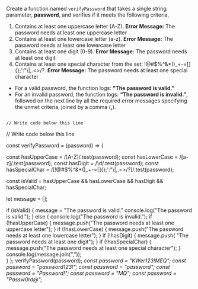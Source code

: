 Create a function named `verifyPassword` that takes a single string parameter, **password**, and verifies if it meets the following criteria,

  1. Contains at least one uppercase letter (A-Z).
  **Error Message:** The password needs at least one uppercase letter
  2. Contains at least one lowercase letter (a-z).
  **Error Message:** The password needs at least one lowercase letter
  3. Contains at least one digit (0-9).
  **Error Message:** The password needs at least one digit
  4. Contains at least one special character from the set: !@#$%^&*()_+\-=[]{};':"\\|,.<>/?.
  **Error Message:** The password needs at least one special character

- For a valid password, the function logs: **"The password is valid."** 
- For an invalid password, the function logs: **“The password is invalid.”**, followed on the next line by all the required error messages specifying the unmet criteria, joined by a comma (**,**).

<codeblock language="javascript" type="exercise" testMode="multipleInput">
<code>
// Write code below this line

</code>
<solution>
// Write code below this line

const verifyPassword = (password) => {

  const hasUpperCase = /[A-Z]/.test(password);
  const hasLowerCase = /[a-z]/.test(password);
  const hasDigit = /\d/.test(password);
  const hasSpecialChar = /[!@#$%^&*()_+\-=\[\]{};':"\\|,.<>\/?]/.test(password);

  const isValid = hasUpperCase && hasLowerCase && hasDigit && hasSpecialChar;

  let message = [];

  if (isValid) {
    message = "The password is valid."
    console.log("The password is valid.");
  } else {
    console.log("The password is invalid.");
    if (!hasUpperCase) {
      message.push("The password needs at least one uppercase letter");
    }
    if (!hasLowerCase) {
      message.push("The password needs at least one lowercase letter");
    }
    if (!hasDigit) {
      message.push( "The password needs at least one digit");
    }
    if (!hasSpecialChar) {
      message.push("The password needs at least one special character");
    }
    console.log(message.join(","));  
  }
};
</solution>
<testcases>
<caller>
verifyPassword(password);
</caller>
<testcase>
<i>
const password = "KWer123!MEQ";
</i>
</testcase>
<testcase>
<i>
const password = "password123!";
</i>
</testcase>
<testcase>
<i>
const password = "password";
</i>
</testcase>
<testcase>
<i>
const password = "Password!";
</i>
</testcase>
<testcase>
<i>
const password = "MQ";
</i>
</testcase>
<testcase>
<i>
const password = "Passw0rd@";
</i>
</testcase>
</testcases>
</codeblock>
